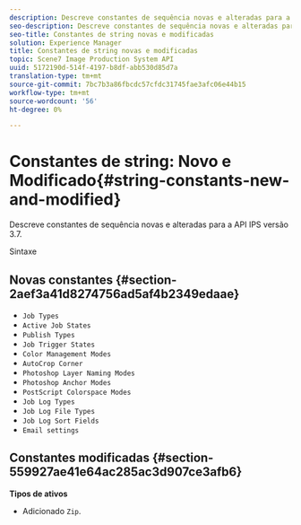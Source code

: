 ```yaml
---
description: Descreve constantes de sequência novas e alteradas para a API IPS versão 3.7.
seo-description: Descreve constantes de sequência novas e alteradas para a API IPS versão 3.7.
seo-title: Constantes de string novas e modificadas
solution: Experience Manager
title: Constantes de string novas e modificadas
topic: Scene7 Image Production System API
uuid: 5172190d-514f-4197-b8df-abb530d85d7a
translation-type: tm+mt
source-git-commit: 7bc7b3a86fbcdc57cfdc31745fae3afc06e44b15
workflow-type: tm+mt
source-wordcount: '56'
ht-degree: 0%

---
```



# Constantes de string: Novo e Modificado{#string-constants-new-and-modified}

Descreve constantes de sequência novas e alteradas para a API IPS versão 3.7.

Sintaxe

## Novas constantes {#section-2aef3a41d8274756ad5af4b2349edaae}

* `Job Types`
* `Active Job States`
* `Publish Types`
* `Job Trigger States`
* `Color Management Modes`
* `AutoCrop Corner`
* `Photoshop Layer Naming Modes`
* `Photoshop Anchor Modes`
* `PostScript Colorspace Modes`
* `Job Log Types`
* `Job Log File Types`
* `Job Log Sort Fields`
* `Email settings`

## Constantes modificadas {#section-559927ae41e64ac285ac3d907ce3afb6}

**Tipos de ativos**

* Adicionado `Zip`.

